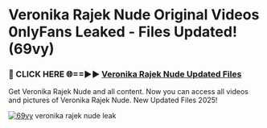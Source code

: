 # Veronika Rajek Nude Original Videos 0nlyFans Leaked - Files Updated! (69vy)

<h3>🔴 CLICK HERE 🌐==►► <a href="https://tinyurl.com/52m3yx9h" rel="nofollow">Veronika Rajek Nude Updated Files</a></h3>

Get Veronika Rajek Nude and all content. Now you can access all videos and pictures of Veronika Rajek Nude. New Updated Files 2025!

[![69vy](https://i.imgur.com/TnHtlc8.gif)](https://tinyurl.com/52m3yx9h)
veronika rajek nude leak